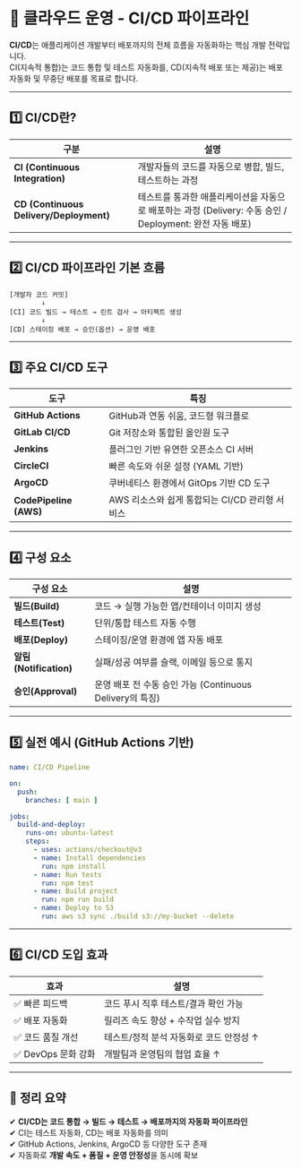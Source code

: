 # 🧭 클라우드 운영 - CI/CD 파이프라인

**CI/CD**는 애플리케이션 개발부터 배포까지의 전체 흐름을 자동화하는 핵심 개발 전략입니다.  
CI(지속적 통합)는 코드 통합 및 테스트 자동화를, CD(지속적 배포 또는 제공)는 배포 자동화 및 무중단 배포를 목표로 합니다.

---

## 1️⃣ CI/CD란?

| 구분 | 설명 |
|------|------|
| **CI (Continuous Integration)** | 개발자들의 코드를 자동으로 병합, 빌드, 테스트하는 과정 |
| **CD (Continuous Delivery/Deployment)** | 테스트를 통과한 애플리케이션을 자동으로 배포하는 과정 (Delivery: 수동 승인 / Deployment: 완전 자동 배포) |

---

## 2️⃣ CI/CD 파이프라인 기본 흐름

```text
[개발자 코드 커밋]
        ↓
[CI] 코드 빌드 → 테스트 → 린트 검사 → 아티팩트 생성
        ↓
[CD] 스테이징 배포 → 승인(옵션) → 운영 배포
```

---

## 3️⃣ 주요 CI/CD 도구

| 도구            | 특징 |
|-----------------|------|
| **GitHub Actions** | GitHub과 연동 쉬움, 코드형 워크플로 |
| **GitLab CI/CD**   | Git 저장소와 통합된 올인원 도구 |
| **Jenkins**        | 플러그인 기반 유연한 오픈소스 CI 서버 |
| **CircleCI**       | 빠른 속도와 쉬운 설정 (YAML 기반) |
| **ArgoCD**         | 쿠버네티스 환경에서 GitOps 기반 CD 도구 |
| **CodePipeline (AWS)** | AWS 리소스와 쉽게 통합되는 CI/CD 관리형 서비스 |

---

## 4️⃣ 구성 요소

| 구성 요소         | 설명 |
|------------------|------|
| **빌드(Build)**     | 코드 → 실행 가능한 앱/컨테이너 이미지 생성 |
| **테스트(Test)**   | 단위/통합 테스트 자동 수행 |
| **배포(Deploy)**   | 스테이징/운영 환경에 앱 자동 배포 |
| **알림(Notification)** | 실패/성공 여부를 슬랙, 이메일 등으로 통지 |
| **승인(Approval)** | 운영 배포 전 수동 승인 가능 (Continuous Delivery의 특징) |

---

## 5️⃣ 실전 예시 (GitHub Actions 기반)

```yaml
name: CI/CD Pipeline

on:
  push:
    branches: [ main ]

jobs:
  build-and-deploy:
    runs-on: ubuntu-latest
    steps:
      - uses: actions/checkout@v3
      - name: Install dependencies
        run: npm install
      - name: Run tests
        run: npm test
      - name: Build project
        run: npm run build
      - name: Deploy to S3
        run: aws s3 sync ./build s3://my-bucket --delete
```

---

## 6️⃣ CI/CD 도입 효과

| 효과               | 설명 |
|--------------------|------|
| ✅ 빠른 피드백       | 코드 푸시 직후 테스트/결과 확인 가능 |
| ✅ 배포 자동화       | 릴리즈 속도 향상 + 수작업 실수 방지 |
| ✅ 코드 품질 개선    | 테스트/정적 분석 자동화로 코드 안정성 ↑ |
| ✅ DevOps 문화 강화 | 개발팀과 운영팀의 협업 효율 ↑ |

---

## 🎯 정리 요약

✔ **CI/CD는 코드 통합 → 빌드 → 테스트 → 배포까지의 자동화 파이프라인**  
✔ CI는 테스트 자동화, CD는 배포 자동화를 의미  
✔ GitHub Actions, Jenkins, ArgoCD 등 다양한 도구 존재  
✔ 자동화로 **개발 속도 + 품질 + 운영 안정성**을 동시에 확보

